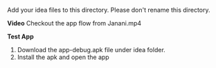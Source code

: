 Add your idea files to this directory. Please don't rename this directory.

**Video**
Checkout the app flow from Janani.mp4 

**Test App**

1. Download the app-debug.apk file under idea folder.
2. Install the apk and open the app
